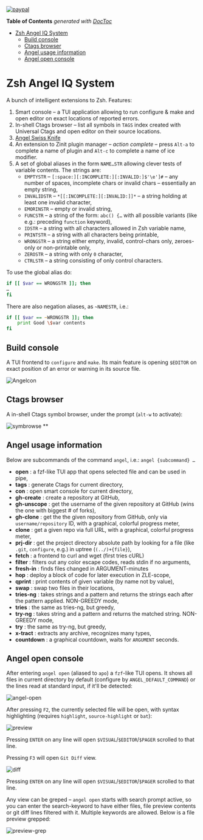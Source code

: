 [![paypal](https://www.paypalobjects.com/en_US/i/btn/btn_donateCC_LG.gif)](https://www.paypal.com/cgi-bin/webscr?cmd=_s-xclick&hosted_button_id=D6XDCHDSBDSDG)

<!-- START doctoc generated TOC please keep comment here to allow auto update -->
<!-- DON'T EDIT THIS SECTION, INSTEAD RE-RUN doctoc TO UPDATE -->
**Table of Contents**  *generated with [DocToc](https://github.com/thlorenz/doctoc)*

- [Zsh Angel IQ System](#zsh-angel-iq-system)
  - [Build console](#build-console)
  - [Ctags browser](#ctags-browser)
  - [Angel usage information](#angel-usage-information)
  - [Angel open console](#angel-open-console)

<!-- END doctoc generated TOC please keep comment here to allow auto update -->

# Zsh Angel IQ System

A bunch of intelligent extensions to Zsh. Features:

1. Smart console – a TUI application allowing to run configure & make
   and open editor on exact locations of reported errors.
2. In-shell Ctags browser – list all symbols in `TAGS` index created
   with Universal Ctags and open editor on their source locations.
3. [Angel Swiss Knife](#angel-usage-information)
4. An extension to Zinit plugin manager – *action complete* – press
   `Alt-a` to complete a name of plugin and `Alt-c` to complete
   a name of ice modifier.
5. A set of global aliases in the form `NAME…STR` allowing clever
   tests of variable contents. The strings are:
   - `EMPTYSTR` – `[:space:][:INCOMPLETE:][:INVALID:]$'\e']#` – any
     number of spaces, incomplete chars or invalid chars –
     essentially an empty string,
   - `INVALIDSTR` – `*[[:INCOMPLETE:][:INVALID:]]*` – a string
     holding at least one invalid character,
   - `EMORINSTR` – empty or invalid string,
   - `FUNCSTR` – a string of the form: `abc() {…` with all possible
     variants (like e.g.: preceding `function` keyword),
   - `IDSTR` – a string with all characters allowed in Zsh variable
     name,
   - `PRINTSTR` – a string with all characters being printable,
   - `WRONGSTR` – a string either empty, invalid, control-chars only,
     zeroes-only or non-printable only,
   - `ZEROSTR` – a string with only `0` character,
   - `CTRLSTR` – a string consisting of only control characters.

To use the global alias do:
```zsh
if [[ $var == WRONGSTR ]]; then
…
fi
```
There are also negation aliases, as `~NAMESTR`, i.e.:

```zsh
if [[ $var == ~WRONGSTR ]]; then
    print Good \$var contents
fi
```

## Build console

A TUI frontend to `configure` and `make`. Its main feature is
opening `$EDITOR` on exact position of an error or warning in its
source file.

![Angelcon](https://raw.githubusercontent.com/psprint/zsh-angel-system/master/share/img/angelcon.png)

## Ctags browser

A in-shell Ctags symbol browser, under the prompt (`alt-w` to activate):

![symbrowse](https://raw.githubusercontent.com/psprint/zsh-angel-system/master/share/img/symbolbrowse.png)
**
## Angel usage information
Below are subcommands of the command `angel`, i.e.: `angel {subcommand} …`

- **open** : a fzf-like TUI app that opens selected file and can be used in pipe,
- **tags** : generate Ctags for current directory,
- **con** : open smart console for current directory,
- **gh-create** : create a repository at GitHub,
- **gh-unscope** : get the username of the given repository at GitHub (wins the one with biggest # of forks),
- **gh-clone** : get the the given repository from GitHub, only via `username/repository` ID, with a graphical, colorful progress meter,
- **clone** : get a given repo via full URL, with a graphical, colorful progress meter,
- **prj-dir** : get the project directory absolute path by looking for a file (like `.git`, `configure`, e.g.) in uptree (`(../)+{file}`),
- **fetch**   :  a frontend to curl and wget (first tries cURL)
- **filter** : filters out any color escape codes, reads stdin if no arguments,
- **fresh-in** : finds files changed in ARGUMENT-minutes
- **hop** : deploy a block of code for later execution in ZLE-scope,
- **qprint** : print contents of given variable (by name not by value),
- **swap** : swap two files in their locations,
- **tries-ng** : takes strings and a pattern and returns the strings each after the pattern applied. NON-GREEDY mode,
- **tries** : the same as tries-ng, but greedy,
- **try-ng** : takes string and a pattern and returns the matched string. NON-GREEDY mode,
- **try** : the same as try-ng, but greedy,
- **x-tract** : extracts any archive, recognizes many types,
- **countdown** : a graphical countdown, waits for `ARGUMENT` seconds.

## Angel open console

After entering `angel open` (aliased to `apo`) a `fzf`-like TUI opens. It shows
all files in current directory by default (configure by `ANGEL_DEFAULT_COMMAND`)
or the lines read at standard input, if it'll be detected:

![angel-open](https://raw.githubusercontent.com/psprint/zsh-angel-system/master/share/img/open-default.png)

After pressing `F2`, the currently selected file will be open, with syntax
highlighting (requires `highlight`, `source-highlight` or `bat`):

![preview](https://raw.githubusercontent.com/psprint/zsh-angel-system/master/share/img/open-preview.png)

Pressing `ENTER` on any line will open `$VISUAL`/`$EDITOR`/`$PAGER` scrolled to
that line.

Pressing `F3` will open `Git Diff` view.

![diff](https://raw.githubusercontent.com/psprint/zsh-angel-system/master/share/img/open-diff.png)

Pressing `ENTER` on any line will open `$VISUAL`/`$EDITOR`/`$PAGER` scrolled to
that line.

Any view can be greped – `angel open` starts with search prompt active, so you
can enter the search-keyword to have either files, file preview contents or
git diff lines filtered with it. Multiple keywords are allowed. Below is a
file preview grepped:

![preview-grep](https://raw.githubusercontent.com/psprint/zsh-angel-system/master/share/img/open-preview-grep.png)
